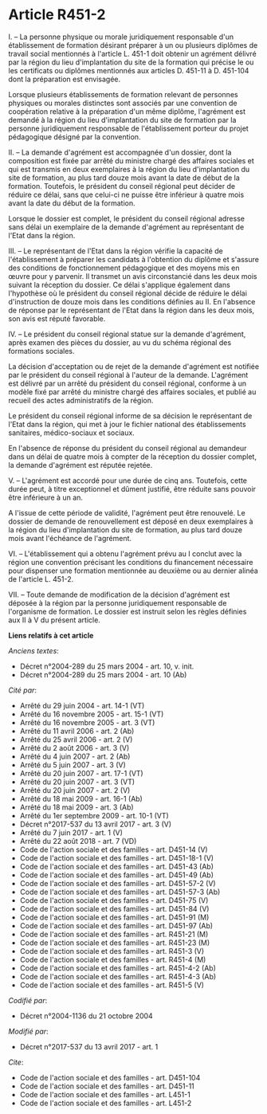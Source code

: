 # Article R451-2

I. – La personne physique ou morale juridiquement responsable d'un établissement de formation désirant préparer à un ou
plusieurs diplômes de travail social mentionnés à l'article L. 451-1 doit obtenir un agrément délivré par la région du lieu
d'implantation du site de la formation qui précise le ou les certificats ou diplômes mentionnés aux articles D. 451-11 à D.
451-104 dont la préparation est envisagée.

Lorsque plusieurs établissements de formation relevant de personnes physiques ou morales distinctes sont associés par une
convention de coopération relative à la préparation d'un même diplôme, l'agrément est demandé à la région du lieu
d'implantation du site de formation par la personne juridiquement responsable de l'établissement porteur du projet
pédagogique désigné par la convention.

II. – La demande d'agrément est accompagnée d'un dossier, dont la composition est fixée par arrêté du ministre chargé des
affaires sociales et qui est transmis en deux exemplaires à la région du lieu d'implantation du site de formation, au plus
tard douze mois avant la date de début de la formation. Toutefois, le président du conseil régional peut décider de réduire
ce délai, sans que celui-ci ne puisse être inférieur à quatre mois avant la date du début de la formation.

Lorsque le dossier est complet, le président du conseil régional adresse sans délai un exemplaire de la demande d'agrément au
représentant de l'Etat dans la région.

III. – Le représentant de l'Etat dans la région vérifie la capacité de l'établissement à préparer les candidats à l'obtention
du diplôme et s'assure des conditions de fonctionnement pédagogique et des moyens mis en œuvre pour y parvenir. Il transmet
un avis circonstancié dans les deux mois suivant la réception du dossier. Ce délai s'applique également dans l'hypothèse où
le président du conseil régional décide de réduire le délai d'instruction de douze mois dans les conditions définies au II.
En l'absence de réponse par le représentant de l'Etat dans la région dans les deux mois, son avis est réputé favorable.

IV. – Le président du conseil régional statue sur la demande d'agrément, après examen des pièces du dossier, au vu du schéma
régional des formations sociales.

La décision d'acceptation ou de rejet de la demande d'agrément est notifiée par le président du conseil régional à l'auteur
de la demande. L'agrément est délivré par un arrêté du président du conseil régional, conforme à un modèle fixé par arrêté du
ministre chargé des affaires sociales, et publié au recueil des actes administratifs de la région.

Le président du conseil régional informe de sa décision le représentant de l'Etat dans la région, qui met à jour le fichier
national des établissements sanitaires, médico-sociaux et sociaux.

En l'absence de réponse du président du conseil régional au demandeur dans un délai de quatre mois à compter de la réception
du dossier complet, la demande d'agrément est réputée rejetée.

V. – L'agrément est accordé pour une durée de cinq ans. Toutefois, cette durée peut, à titre exceptionnel et dûment justifié,
être réduite sans pouvoir être inférieure à un an.

A l'issue de cette période de validité, l'agrément peut être renouvelé. Le dossier de demande de renouvellement est déposé en
deux exemplaires à la région du lieu d'implantation du site de formation, au plus tard douze mois avant l'échéance de
l'agrément.

VI. – L'établissement qui a obtenu l'agrément prévu au I conclut avec la région une convention précisant les conditions du
financement nécessaire pour dispenser une formation mentionnée au deuxième ou au dernier alinéa de l'article L. 451-2.

VII. – Toute demande de modification de la décision d'agrément est déposée à la région par la personne juridiquement
responsable de l'organisme de formation. Le dossier est instruit selon les règles définies aux II à V du présent article.

**Liens relatifs à cet article**

_Anciens textes_:

  - Décret n°2004-289 du 25 mars 2004 - art. 10, v. init.
  - Décret n°2004-289 du 25 mars 2004 - art. 10 (Ab)

_Cité par_:

  - Arrêté du 29 juin 2004 - art. 14-1 (VT)
  - Arrêté du 16 novembre 2005 - art. 15-1 (VT)
  - Arrêté du 16 novembre 2005 - art. 3 (VT)
  - Arrêté du 11 avril 2006 - art. 2 (Ab)
  - Arrêté du 25 avril 2006 - art. 2 (V)
  - Arrêté du 2 août 2006 - art. 3 (V)
  - Arrêté du 4 juin 2007 - art. 2 (Ab)
  - Arrêté du 5 juin 2007 - art. 3 (V)
  - Arrêté du 20 juin 2007 - art. 17-1 (VT)
  - Arrêté du 20 juin 2007 - art. 3 (VT)
  - Arrêté du 20 juin 2007 - art. 2 (V)
  - Arrêté du 18 mai 2009 - art. 16-1 (Ab)
  - Arrêté du 18 mai 2009 - art. 3 (Ab)
  - Arrêté du 1er septembre 2009 - art. 10-1 (VT)
  - Décret n°2017-537 du 13 avril 2017 - art. 3 (V)
  - Arrêté du 7 juin 2017 - art. 1 (V)
  - Arrêté du 22 août 2018 - art. 7 (VD)
  - Code de l'action sociale et des familles - art. D451-14 (V)
  - Code de l'action sociale et des familles - art. D451-18-1 (V)
  - Code de l'action sociale et des familles - art. D451-43 (Ab)
  - Code de l'action sociale et des familles - art. D451-49 (Ab)
  - Code de l'action sociale et des familles - art. D451-57-2 (V)
  - Code de l'action sociale et des familles - art. D451-57-3 (Ab)
  - Code de l'action sociale et des familles - art. D451-75 (V)
  - Code de l'action sociale et des familles - art. D451-84 (V)
  - Code de l'action sociale et des familles - art. D451-91 (M)
  - Code de l'action sociale et des familles - art. D451-97 (Ab)
  - Code de l'action sociale et des familles - art. R451-21 (M)
  - Code de l'action sociale et des familles - art. R451-23 (M)
  - Code de l'action sociale et des familles - art. R451-3 (V)
  - Code de l'action sociale et des familles - art. R451-4 (M)
  - Code de l'action sociale et des familles - art. R451-4-2 (Ab)
  - Code de l'action sociale et des familles - art. R451-4-3 (Ab)
  - Code de l'action sociale et des familles - art. R451-5 (V)

_Codifié par_:

  - Décret n°2004-1136 du 21 octobre 2004

_Modifié par_:

  - Décret n°2017-537 du 13 avril 2017 - art. 1

_Cite_:

  - Code de l'action sociale et des familles - art. D451-104
  - Code de l'action sociale et des familles - art. D451-11
  - Code de l'action sociale et des familles - art. L451-1
  - Code de l'action sociale et des familles - art. L451-2
